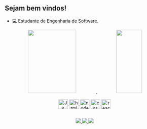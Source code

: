 ## Sejam bem vindos!
- 💻 Estudante de Engenharia de Software.
  
<div align="center">
  <a href="https://github.com/isaiasramosdeoliveira">
  <img height="200px" width="55%" src="https://github-readme-stats.vercel.app/api?username=isaiasramosdeoliveira&show_icons=true&theme=gotham&include_all_commits=true&count_private=true"/>
  <img height="200px" width="40%"  src="https://github-readme-stats.vercel.app/api/top-langs/?username=isaiasramosdeoliveira&layout=compact&langs_count=7&theme=gotham"/>
</picture margin="auto">
  <div style="display: inline_block"><br>
  <img align="center"alt="Js" height="30" width="30" src="https://www.vectorlogo.zone/logos/typescriptlang/typescriptlang-icon.svg">
  <img align="center" alt="html" height="30" width="30" src="https://www.drupal.org/files/project-images/nextjs-icon-dark-background.png">
  <img align="center" alt="node.js" height="30" width="30" src="https://cdn-icons-png.flaticon.com/512/5968/5968322.png">   
  <img align="center" alt="css" height="30" width="30"src="https://avatars.githubusercontent.com/u/112610040?s=280&v=4">
  <img align="center" alt="react" height="30" width="30" src="https://docs.nestjs.com/assets/logo-small.svg">
</picture>

##

<div>
    <a href="https://www.instagram.com/isaias.r.o/" target="_blank">
      <img src="https://img.shields.io/badge/-Instagram-%23E4405F?style=for-the-badge&logo=instagram&logoColor=white" target="_blank">
    </a>
    <a href = "mailto:isaiasramosdeoliveira2003@gmail.com">
      <img src="https://img.shields.io/badge/Gmail-D14836?style=for-the-badge&logo=gmail&logoColor=white" destino ="_blank">
    </a>
    <a href="https://www.linkedin.com/in/isa%C3%ADas-ramos-ab015a248" target="_blank">
      <img src="https://img.shields.io/badge/LinkedIn-0077B5?style=for-the-badge&logo=linkedin&logoColor=white" target="_blank">
    </a>
</div>

  
